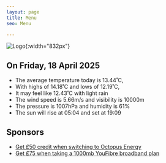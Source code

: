 ```yaml
---
layout: page
title: Menu
seo: Menu

---
```


![Logo](/images/logo.jpg){:width="832px"}

<!-- weather_marker starts -->
## On Friday, 18 April 2025

- The average temperature today is 13.44˚C,
- With highs of 14.18˚C and lows of 12.19˚C,
- It may feel like 12.43˚C with light rain
- The wind speed is 5.66m/s and visibility is 10000m
- The pressure is 1007hPa and humidity is 61%
- The sun will rise at 05:04 and set at 19:09

<!-- weather_marker ends -->

## Sponsors

- [Get £50 credit when switching to Octopus Energy](https://bit.ly/3oD1nnS)
- [Get £75 when taking a 1000mb YouFibre broadband plan](https://aklam.io/91zWhU?)



